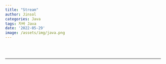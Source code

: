 ```yaml
---
title: "Stream"
author: Jinsol
categories: Java
tags: 자바 Java
date: '2022-05-29'
image: /assets/img/java.png
---
```


<br>

## <span style="color:#"></span>
<hr>